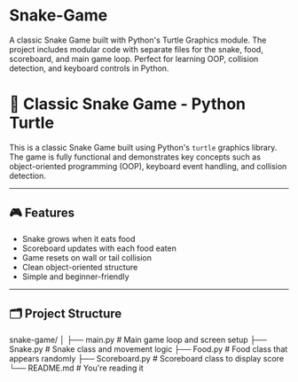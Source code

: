 # Snake-Game
A classic Snake Game built with Python's Turtle Graphics module. The project includes modular code with separate files for the snake, food, scoreboard, and main game loop. Perfect for learning OOP, collision detection, and keyboard controls in Python.

# 🐍 Classic Snake Game - Python Turtle

This is a classic Snake Game built using Python's `turtle` graphics library. The game is fully functional and demonstrates key concepts such as object-oriented programming (OOP), keyboard event handling, and collision detection.

---

## 🎮 Features

- Snake grows when it eats food
- Scoreboard updates with each food eaten
- Game resets on wall or tail collision
- Clean object-oriented structure
- Simple and beginner-friendly

---

## 🗂️ Project Structure

snake-game/
│
├── main.py # Main game loop and screen setup
├── Snake.py # Snake class and movement logic
├── Food.py # Food class that appears randomly
├── Scoreboard.py # Scoreboard class to display score
└── README.md # You're reading it


